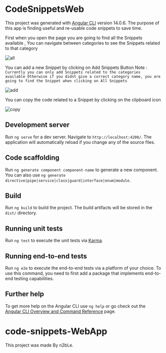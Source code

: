 # CodeSnippetsWeb

This project was generated with [Angular CLI](https://github.com/angular/angular-cli) version 14.0.6.
The purpose of this app is finding useful and re-usable code snippets to save time.

First when you open the page you are going to find all the Snippets available ,
You can navigate between categories to see the Snippets related to that category 

![all](https://user-images.githubusercontent.com/44553489/180218236-4cfe5691-6464-4229-ad8e-25ad706da898.png)


You can add a new Snippet by clicking on Add Snippets Button
Note  : `Currently you can only add Snippets related to the categories available Otherwise if you didnt give a correct category name, you are going to find the Snippet when clicking on All Snippets`

![add](https://user-images.githubusercontent.com/44553489/180218281-b88ac9e5-266c-4b7f-863c-46d6a791f2c4.png)

You can copy the code related to a Snippet by clicking on the clipboard icon

![copy](https://user-images.githubusercontent.com/44553489/180218286-0abc72ee-6a34-4e3b-b985-68c56234d3be.png)



## Development server

Run `ng serve` for a dev server. Navigate to `http://localhost:4200/`. The application will automatically reload if you change any of the source files.

## Code scaffolding

Run `ng generate component component-name` to generate a new component. You can also use `ng generate directive|pipe|service|class|guard|interface|enum|module`.

## Build

Run `ng build` to build the project. The build artifacts will be stored in the `dist/` directory.

## Running unit tests

Run `ng test` to execute the unit tests via [Karma](https://karma-runner.github.io).

## Running end-to-end tests

Run `ng e2e` to execute the end-to-end tests via a platform of your choice. To use this command, you need to first add a package that implements end-to-end testing capabilities.

## Further help

To get more help on the Angular CLI use `ng help` or go check out the [Angular CLI Overview and Command Reference](https://angular.io/cli) page.
# code-snippets-WebApp
This project was made By n2bLe.
